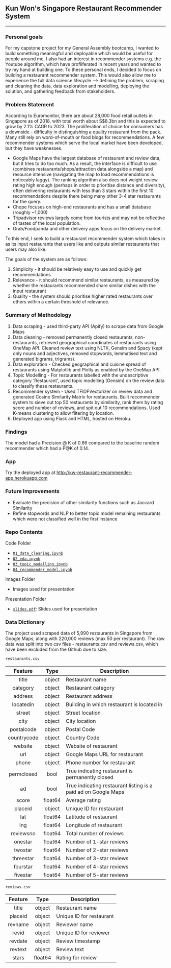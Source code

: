 ## Kun Won's Singapore Restaurant Recommender System
---
### Personal goals
For my capstone project for my General Assembly bootcamp, I wanted to build something meaningful and deployable which would be useful for people around me. I also had an interest in recommender systems e.g. the Youtube algorithm, which have profliferated in recent years and wanted to try my hand at building one. To these personal ends, I decided to focus on building a restaurant recommender system. This would also allow me to experience the full data science lifecycle --> defining the problem, scraping and cleaning the data, data exploration and modelling, deploying the solution, and gathering feedback from stakeholders.

### Problem Statement
According to Euromonitor, there are about 28,000 food retail outlets in Singapore as of 2018, with total worth about S$8.3bn and this is expected to grow by 2.1% CAGR to 2023. The proliferation of choice for consumers has a downside - difficulty in distinguishing a quality restaurant from the pack. Many still rely on word-of-mouth or food blogs for recommendations. A few recommender systems which serve the local market have been developed, but they have weaknesses. 
* Google Maps have the largest database of restaurant and review data, but it tries to do too much. As a result, the interface is difficult to use (combines restaurants/shops/attraction data alongside a map) and resource intensive (navigating the map to load recommendations is noticeably laggy). The ranking algorithm also does not weight review rating high enough (perhaps in order to prioritise distance and diversity), often delivering restaurants with less than 3 stars within the first 10 recommendations despite there being many other 3-4 star restaurants for the query. 
* Chope focuses on high-end restaurants and has a small database (roughly ~1,000) 
* Tripadvisor reviews largely come from tourists and may not be reflective of tastes of the local population.
* Grab/Foodpanda and other delivery apps focus on the delivery market. 

To this end, I seek to build a restaurant recommender system which takes in as its input restaurants that users like and outputs similar restaurants that users may also like. 

The goals of the system are as follows:

1. Simplicity - it should be relatively easy to use and quickly get recommendations
2. Relevance - it should recommend similar restaurants, as measured by whether the restaurants recommended share similar dishes with the input restaurant
3. Quality - the system should prioritise higher rated restaurants over others within a certain threshold of relevance.

### Summary of Methodology
1. Data scraping - used third-party API (Apify) to scrape data from Google Maps
2. Data cleaning - removed permanently closed restaurants, non-restaurants, retrieved geographical coordinates of restaurants using OneMap API. Cleaned review text using NLTK, Gensim and Spacy (kept only nouns and adjectives, removed stopwords, lemmatised text and generated bigrams, trigrams). 
3. Data exploration - Checked geographical and cuisine spread of restaurants using Matplotlib and Plotly as enabled by the OneMap API. 
4. Topic Modelling - For restaurants labelled with the undescriptive category 'Restaurant', used topic modelling (Gensim) on the review data to classify these restaurants. 
5. Recommender system - Used TFIDFVectorizer on review data and generated Cosine Similarity Matrix for restaurants. Built recommender system to sieve out top 50 restaurants by similarity, rank them by rating score and number of reviews, and spit out 10 recommendations. Used K-means clustering to allow filtering by location. 
6. Deployed app using Flask and HTML, hosted on Heroku.


### Findings
The model had a Precision @ K of 0.66 compared to the baseline random recommender which had a P@K of 0.14.

### App
Try the deployed app at http://kw-restaurant-recommender-app.herokuapp.com

### Future Improvements
* Evaluate the precision of other similarity functions such as Jaccard Similarity
* Refine stopwords and NLP to better topic model remaining restaurants which were not classified well in the first instance

### Repo Contents
Code Folder
* [`01_data_cleaning.ipynb`](./code/01_data_collection.ipynb)
* [`02_eda.ipynb`](./code/02_data_cleaning.ipynb)
* [`03_topic_modelling.ipynb`](./code/03_topic_modelling.ipynb)
* [`04_recommender_model.ipynb`](./code/04_recommender_model.ipynb)

Images Folder 

* Images used for presentation

Presentation Folder

* [`slides.pdf`](./presentation/slides.pdf): Slides used for presentation

### Data Dictionary
The project used scraped data of 5,990 restaurants in Singapore from Google Maps, along with 220,000 reviews (max 50 per restaurant). The raw data was split into two csv files - restaurants.csv and reviews.csv, which have been excluded from the Github due to size.

`restaurants.csv`

| Feature     | Type    | Description                                                    |
|:-----------:|:-------:|----------------------------------------------------------------|
| title       | object  | Restaurant name                                                |
| category    | object  | Restaurant category                                            |
| address     | object  | Restaurant address                                             |
| locatedin   | object  | Building in which restaurant is located in                     |
| street      | object  | Street location                                                |
| city        | object  | City location                                                  |
| postalcode  | object  | Postal Code                                                    |
| countrycode | object  | Country Code                                                   |
| website     | object  | Website of restaurant                                          |
| url         | object  | Google Maps URL for restaurant                                 |
| phone       | object  | Phone number for restaurant                                    |
| permclosed  | bool    | True indicating restaurant is permanently closed               |
| ad          | bool    | True indicating restaurant listing is a paid ad on Google Maps |
| score       | float64 | Average rating                                                 |
| placeid     | object  | Unique ID for restaurant                                       |
| lat         | float64 | Latitude of restaurant                                         |
| lng         | float64 | Longitude of restaurant                                        |
| reviewsno   | float64 | Total number of reviews                                        |
| onestar     | float64 | Number of 1-star reviews                                       |
| twostar     | float64 | Number of 2-star reviews                                       |
| threestar   | float64 | Number of 3-star reviews                                       |
| fourstar    | float64 | Number of 4-star reviews                                       |
| fivestar    | float64 | Number of 5-star reviews                                       |

`reviews.csv`

| Feature | Type    | Description              |
|:-------:|:-------:|--------------------------|
| title   | object  | Restaurant name          |
| placeid | object  | Unique ID for restaurant |
| revname | object  | Reviewer name            |
| revid   | object  | Unique ID for reviewer   |
| revdate | object  | Review timestamp         |
| revtext | object  | Review text              |
| stars   | float64 | Rating for review        |


